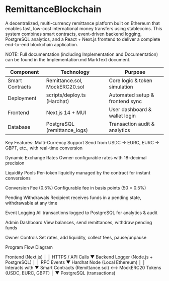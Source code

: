 # RemittanceBlockchain
A decentralized, multi-currency remittance platform built on Ethereum that enables fast, low-cost international money transfers using stablecoins. This system combines smart contracts, event-driven backend logging, PostgreSQL analytics, and a React + Next.js frontend to deliver a complete end-to-end blockchain application.

NOTE: Full documentation (including Implementation and Documentation) can be found in the Implementation.md MarkText document.

| Component       | Technology                    | Purpose                               |
|-----------------|-------------------------------|---------------------------------------|
| Smart Contracts | Remittance.sol, MockERC20.sol | Core logic & token simulation         |
| Deployment      | scripts/deploy.ts (Hardhat)   | Automated setup & frontend sync       |
| Frontend        | Next.js 14 + MUI              | User dashboard & wallet login         |
| Database        | PostgreSQL (remittance_logs)  | Transaction audit & analytics         |


Key Features:
Multi-Currency Support
Send from USDC → EURC, EURC → GBPT, etc., with real-time conversion

Dynamic Exchange Rates
Owner-configurable rates with 18-decimal precision

Liquidity Pools
Per-token liquidity managed by the contract for instant conversions

Conversion Fee (0.5%)
Configurable fee in basis points (50 = 0.5%)

Pending Withdrawals
Recipient receives funds in a pending state, withdrawable at any time

Event Logging
All transactions logged to PostgreSQL for analytics & audit

Admin Dashboard
View balances, send remittances, withdraw pending funds

Owner Controls
Set rates, add liquidity, collect fees, pause/unpause


Program Flow Diagram

Frontend (Next.js)
        │
        │ HTTPS / API Calls
        ▼
Backend Logger (Node.js + PostgreSQL)
        │
        │ RPC Events
        ▼
Hardhat Node (Local Ethereum)
        │
        │ Interacts with
        ▼
Smart Contracts (Remittance.sol)  <-->  MockERC20 Tokens (USDC, EURC, GBPT)
        │
        ▼
PostgreSQL (transactions)

